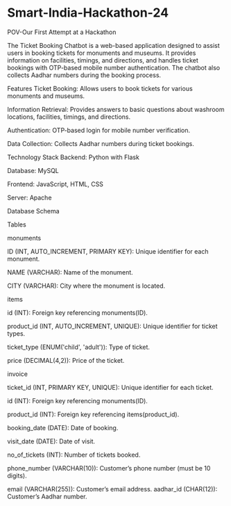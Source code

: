 # Smart-India-Hackathon-24
POV-Our First Attempt at a Hackathon


The Ticket Booking Chatbot is a web-based application designed to assist users in booking tickets for monuments and museums. It provides information on facilities, timings, and directions, and handles ticket bookings with OTP-based mobile number authentication. The chatbot also collects Aadhar numbers during the booking process.

Features
Ticket Booking: Allows users to book tickets for various monuments and museums.

Information Retrieval: Provides answers to basic questions about washroom locations, facilities, timings, and directions.

Authentication: OTP-based login for mobile number verification.

Data Collection: Collects Aadhar numbers during ticket bookings.

Technology Stack
Backend: Python with Flask

Database: MySQL

Frontend: JavaScript, HTML, CSS

Server: Apache

Database Schema

Tables

monuments

ID (INT, AUTO_INCREMENT, PRIMARY KEY): Unique identifier for each monument.

NAME (VARCHAR): Name of the monument.

CITY (VARCHAR): City where the monument is located.


items

id (INT): Foreign key referencing monuments(ID).

product_id (INT, AUTO_INCREMENT, UNIQUE): Unique identifier for ticket types.

ticket_type (ENUM('child', 'adult')): Type of ticket.

price (DECIMAL(4,2)): Price of the ticket.


invoice

ticket_id (INT, PRIMARY KEY, UNIQUE): Unique identifier for each ticket.

id (INT): Foreign key referencing monuments(ID).

product_id (INT): Foreign key referencing items(product_id).

booking_date (DATE): Date of booking.

visit_date (DATE): Date of visit.

no_of_tickets (INT): Number of tickets booked.

phone_number (VARCHAR(10)): Customer’s phone number (must be 10 digits).

email (VARCHAR(255)): Customer’s email address.
aadhar_id (CHAR(12)): Customer’s Aadhar number.
